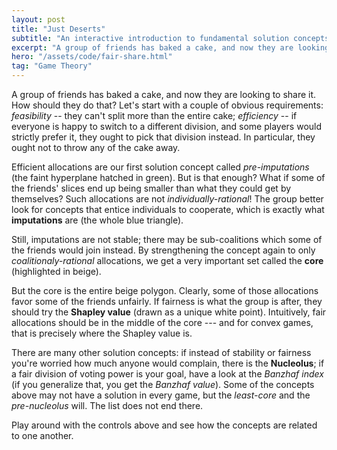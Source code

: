 ```yaml
---
layout: post
title: "Just Deserts"
subtitle: "An interactive introduction to fundamental solution concepts in coalitional game theory."
excerpt: "A group of friends has baked a cake, and now they are looking to share it. How should they do that?"
hero: "/assets/code/fair-share.html"
tag: "Game Theory"
---
```


A group of friends has baked a cake, and now they are looking to share it. How should they do that? Let's start with a couple of obvious requirements: *feasibility* -- they can't split more than the entire cake; *efficiency* -- if everyone is happy to switch to a different division, and some players would strictly prefer it, they ought to pick that division instead. In particular, they ought not to throw any of the cake away.

Efficient allocations are our first solution concept called *pre-imputations* (the faint hyperplane hatched in green). But is that enough? What if some of the friends' slices end up being smaller than what they could get by themselves? Such allocations are not *individually-rational*! The group better look for concepts that entice individuals to cooperate, which is exactly what **imputations** are (the whole blue triangle).

Still, imputations are not stable; there may be sub-coalitions which some of the friends would join instead. By strengthening the concept again to only *coalitionaly-rational* allocations, we get a very important set called the **core** (highlighted in beige).

But the core is the entire beige polygon. Clearly, some of those allocations favor some of the friends unfairly. If fairness is what the group is after, they should try the **Shapley value** (drawn as a unique white point). Intuitively, fair allocations should be in the middle of the core --- and for convex games, that is precisely where the Shapley value is.

There are many other solution concepts: if instead of stability or fairness you're worried how much anyone would complain, there is the **Nucleolus**; if a fair division of voting power is your goal, have a look at the *Banzhaf index* (if you generalize that, you get the *Banzhaf value*). Some of the concepts above may not have a solution in every game, but the *least-core* and the *pre-nucleolus* will. The list does not end there.

Play around with the controls above and see how the concepts are related to one another.